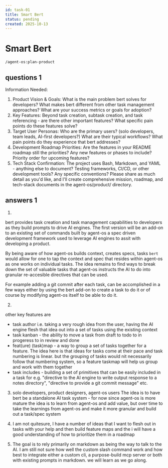 ```yaml
---
id: task-01
title: Smart Bert
status: pending
created: 2025-10-13
---
```


# Smart Bert

`/agent-os:plan-product`

## questions 1

Information Needed:
1. Product Vision & Goals:
What is the main problem bert solves for developers?
What makes bert different from other task management approaches?
What are your success metrics or goals for adoption?
2. Key Features:
Beyond task creation, subtask creation, and task referencing - are there other important features?
What specific pain points do these features solve?
3. Target User Personas:
Who are the primary users? (solo developers, team leads, AI-first developers?)
What are their typical workflows?
What pain points do they experience that bert addresses?
4. Development Roadmap Priorities:
Are the features in your README roadmap still the priorities?
Any new features or phases to include?
Priority order for upcoming features?
5. Tech Stack Confirmation:
The project uses Bash, Markdown, and YAML - anything else to document?
Testing frameworks, CI/CD, or other development tools?
Any specific conventions?
Please share as much detail as you'd like, and I'll create comprehensive mission, roadmap, and tech-stack documents in the agent-os/product/ directory.

## answers 1

1. 
bert provides task creation and task management capabilities to developers as they build prompts to drive AI engines. The first version will be an add-on to an existing set of commands built by agent-os a spec driven development framework used to leverage AI engines to assit with developing a product.

By being aware of how agent-os builds context, creates specs, tasks `bert` would allow for one to tap the context and spec that resides within agent-os as one works on individual tasks. The idea remains to find ways to break down the set of valuable tasks that agent-os instructs the AI to do into granular re-accesible directives that can be used.

For example adding a git commit after each task, can be accomplished in a few ways either by using the bert add-on to create a task to do it or of course by modifying agent-os itself to be able to do it.

2.
other key features are
- task author i.e. taking a very rough idea from the user, having the AI engine flesh that idea out into a set of tasks using the existing context
- task kanban - the ability to move a task from draft to todo to in progeress to in review and done
- feat(ure) (task)map - a way to group a set of tasks together for a feature. The idea here is that ideas for tasks come at their pace and task numbering is linear. but the grouping of tasks would nit necessarily follow that numbering system, so a feature taskmap will help us group and work with them together
- task includes - building a set of primitives that can be easily included in a task for e.g. "directive to the AI engine to write output response to a notes directory", "directive to provide a git commit message" etc.

3. solo developers, product designers, agent-os users
The idea is to have bert be a standalone AI task system - for now since agent-os is more mature the idea is to learn from agent-os and add value, but over time to take the learnings from agent-os and make it more granular and build out a task/spec system

4. I am not quitesure, I have a number of ideas that I want to flesh out in tasks with your help and then build feature maps and the i will have a good understanding of how to prioritize them in a roadmap

5. The goal is to rely primarily on markdown as being the way to talk to the AI. I am still not sure how well the custom slash command work and how best to integrate either a custom cli, a purpose-build mcp server or both with existing prompts in markdown. we will learn as we go along. 